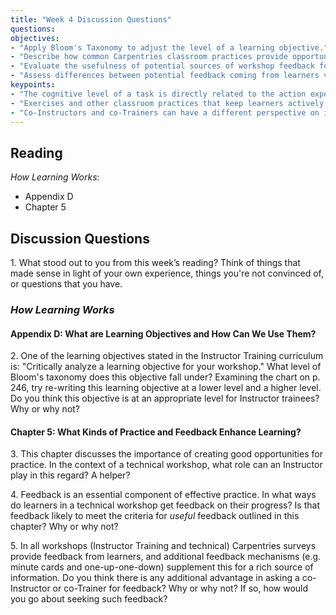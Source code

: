 ```yaml
---	
title: "Week 4 Discussion Questions"
questions:     
objectives: 
- "Apply Bloom's Taxonomy to adjust the level of a learning objective."
- "Describe how common Carpentries classroom practices provide opportunities for practice and feedback."
- "Evaluate the usefulness of potential sources of workshop feedback for learners."
- "Assess differences between potential feedback coming from learners vs co-Instructors or co-Trainers."
keypoints:
- "The cognitive level of a task is directly related to the action expected from learners -- not the complexity of the material or the stage of a workflow. Bloom's Taxonomy and associated verb charts are useful tools for evaluating the level of cognition required."
- "Exercises and other classroom practices that keep learners actively engaged can provide many small opportunities for practice and feedback."
- "Co-Instructors and co-Trainers can have a different perspective on instruction compared with learners, but we do not have a systematic way of collecting this feedback. A little advance planning and communication can help ease the awkwardness of sharing between peers."
---
```

## Reading
*How Learning Works*: 
- Appendix D
- Chapter 5

## Discussion Questions
1\. What stood out to you from this week’s reading? Think of things that made sense in light of your own experience, things you're not convinced of, or questions that you have.

### _How Learning Works_
#### Appendix D: What are Learning Objectives and How Can We Use Them?
2\. One of the learning objectives stated in the Instructor Training curriculum is: "Critically analyze a learning objective for your workshop." What level of 
Bloom's taxonomy does this objective fall under? Examining the chart on p. 246, try re-writing this learning objective at a lower level and a higher level. Do you 
think this objective is at an appropriate level for Instructor trainees? Why or why not?

#### Chapter 5: What Kinds of Practice and Feedback Enhance Learning?
3\. This chapter discusses the importance of creating good opportunities for practice. In the context of a technical workshop, what role can an Instructor play in 
this regard? A helper?

4\. Feedback is an essential component of effective practice. In what ways do learners in a technical workshop get feedback on their progress? Is that feedback likely to meet the criteria for *useful* feedback outlined in this chapter? Why or why not?

5\. In all workshops (Instructor Training and technical) Carpentries surveys provide feedback from learners, and additional feedback mechanisms (e.g. minute cards 
and one-up-one-down) supplement this for a rich source of information. Do you think there is any additional advantage in asking a co-Instructor or co-Trainer for 
feedback? Why or why not? If so, how would you go about seeking such feedback?

